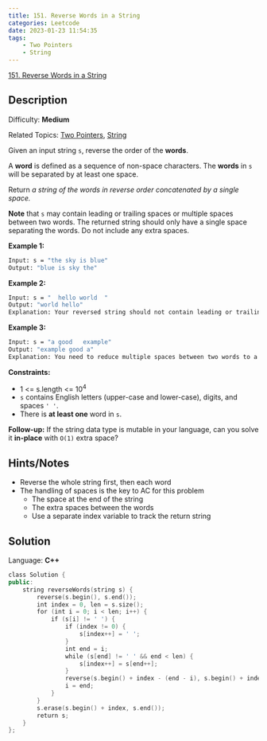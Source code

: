 ```yaml
---
title: 151. Reverse Words in a String
categories: Leetcode
date: 2023-01-23 11:54:35
tags:
    - Two Pointers
    - String
---
```


[151\. Reverse Words in a String](https://leetcode.com/problems/reverse-words-in-a-string/)

## Description

Difficulty: **Medium**

Related Topics: [Two Pointers](https://leetcode.com/tag/two-pointers/), [String](https://leetcode.com/tag/string/)

Given an input string `s`, reverse the order of the **words**.

A **word** is defined as a sequence of non-space characters. The **words** in `s` will be separated by at least one space.

Return _a string of the words in reverse order concatenated by a single space._

**Note** that `s` may contain leading or trailing spaces or multiple spaces between two words. The returned string should only have a single space separating the words. Do not include any extra spaces.

**Example 1:**

```bash
Input: s = "the sky is blue"
Output: "blue is sky the"
```

**Example 2:**

```bash
Input: s = "  hello world  "
Output: "world hello"
Explanation: Your reversed string should not contain leading or trailing spaces.
```

**Example 3:**

```bash
Input: s = "a good   example"
Output: "example good a"
Explanation: You need to reduce multiple spaces between two words to a single space in the reversed string.
```

**Constraints:**

* 1 <= s.length <= 10<sup>4</sup>
* `s` contains English letters (upper-case and lower-case), digits, and spaces `' '`.
* There is **at least one** word in `s`.

**Follow-up:** If the string data type is mutable in your language, can you solve it **in-place** with `O(1)` extra space?

## Hints/Notes

* Reverse the whole string first,  then each word
* The handling of spaces is the key to AC for this problem
  * The space at the end of the string
  * The extra spaces between the words
  * Use a separate index variable to track the return string

## Solution

Language: **C++**

```C++
class Solution {
public:
    string reverseWords(string s) {
        reverse(s.begin(), s.end());
        int index = 0, len = s.size();
        for (int i = 0; i < len; i++) {
            if (s[i] != ' ') {
                if (index != 0) {
                    s[index++] = ' ';
                }
                int end = i;
                while (s[end] != ' ' && end < len) {
                    s[index++] = s[end++];
                }
                reverse(s.begin() + index - (end - i), s.begin() + index);
                i = end;
            }
        }
        s.erase(s.begin() + index, s.end());
        return s;
    }
};
```
